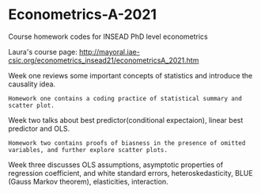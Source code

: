 # Econometrics-A-2021
Course homework codes for INSEAD PhD level econometrics

Laura's course page:
http://mayoral.iae-csic.org/econometrics_insead21/econometricsA_2021.htm

Week one reviews some important concepts of statistics and introduce the causality idea.

    Homework one contains a coding practice of statistical summary and scatter plot.
Week two talks about best predictor(conditional expectaion), linear best predictor and OLS. 

    Homework two contains proofs of biasness in the presence of omitted variables, and further explore scatter plots.
    
Week three discusses OLS assumptions, asymptotic properties of regression coefficient, and white standard errors, heteroskedasticity, BLUE (Gauss Markov theorem), elasticities, interaction. 

